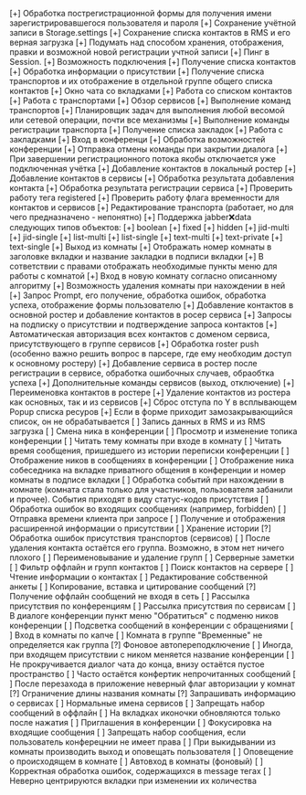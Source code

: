 [+] Обработка пострегистрационной формы для получения имени зарегистрировавшегося пользователя и пароля
[+] Сохранение учётной записи в Storage.settings
[+] Сохранение списка контактов в RMS и его верная загрузка
[+] Подумать над способом хранения, отображения, правки и возможной новой регистрации учтной записи
[+] Пинг в Session.
[+] Возможность подключения
[+] Получение списка контактов
[+] Обработка информации о присутствии
[+] Получение списка транспортов и их отображение в отдельной группе общего списка контактов
[+] Окно чата со вкладками
[+] Работа со списком контактов
[+] Работа с транспортами
[+] Обзор сервисов
[+] Выполнение команд транспортов
[+] Планировщик задач для выполнения любой весомой или сетевой операции, почти все механизмы
[+] Выполнение команды регистрации транспорта
[+] Получение списка закладок
[+] Работа с закладками
[+] Вход в конференци
[+] Обработка возможностей конференции
[+] Отправка отмены команды при закрытии диалога
[+] При завершении регистрационного потока якобы отключается уже подключенная учётка
[+] Добавление контактов в локальный ростер
[+] Добавление контактов в сервисы
[+] Обработка результата добавления контакта
[+] Обработка результата регистрации сервиса
[+] Проверить работу тега registered
[+] Проверить работу флага временности для контактов и сервисов
[+] Редактирование транспорта (работает, но для чего предназначено - непонятно)
[+] Поддержка jabber:x:data следующих типов объектов:
	[+] boolean 
	[+] fixed 
	[+] hidden 
	[+] jid-multi 
	[+] jid-single 
	[+] list-multi 
	[+] list-single 
	[+] text-multi 
	[+] text-private 
	[+] text-single 
[+] Выход из комнаты
[+] Отображать номер комнаты в заголовке вкладки и название закладки в подписи вкладки
[+] В сответствии с правами отображать необходимые пункты меню для работы с комнатой
[+] Вход в новую комнату согласно описанному алгоритму
[+] Возможность удаления комнаты при нахождении в ней
[+] Запрос Prompt, его получение, обработка ошибок, обработка успеха, отображение формы пользователю
[+] Добавление контактов в основной ростер и добавление контактов в росер сервиса
[+] Запросы на подписку о присутствии и подтверждение запроса контактов
[+] Автоматическая авторизация всех контактов с доменом сервиса, присутствующего в группе сервисов
[+] Обработка roster push (особенно важно решить вопрос в парсере, где ему необходим доступ к основному ростеру)
[+] Добавление сервиса в ростер после регистрации в сервисе, обработка ошибочных случаев, обраобтка успеха
[+] Дополнительные команды сервисов (выход, отключение)
[+] Переименовка контактов в ростере
[+] Удаление контактов из ростера как основных, так и из сервисов
[+] Сброс отступа по Y в всплывающем Popup списка ресуров
[+] Если в форме приходит замозакрывающийся список, он не обрабатывается
[ ] Запись данных в RMS и из RMS загрузка
[ ] Смена ника в конференции
[ ] Просмотр и изменение топика конференции
[ ] Читать тему комнаты при входе в комнату
[ ] Читать время сообщения, пришедшего из истории переписки конференции
[ ] Отображение ников в сообщениях в конференции
[ ] Отображение ника собеседника на вкладке приватного общения в конференции и номер комнаты в подписе вкладки
[ ] Обработка событий при нахождении в комнате (комната стала только для участников, пользователя забанили и прочее). События приходят в виду статус-кодов присутствия
[ ] Обработка ошибок во входящих сообщениях (например, forbidden)
[ ] Отправка времени клиента при запросе
[ ] Получение и отображения расширенной информации о присутствии
[ ] Хранение истории
[?] Обработка ошибок присутствия транспортов (сервисов)
[ ] После удаления контакта остаётся его группа. Возможно, в этом нет ничего плохого
[ ] Переименовывание и удаление групп
[ ] Серверные заметки
[ ] Фильтр оффлайн и групп контактов
[ ] Поиск контактов на сервере
[ ] Чтение информации о контактах
[ ] Редактирование собственной анкеты
[ ] Копирование, вставка и цитирование сообщений
[?] Получение оффлайн сообщений не входя в сеть
[ ] Рассылка присутствия по конференциям
[ ] Рассылка присутствия по сервисам
[ ] В диалоге конференции пункт меню "Обратиться" с подменю ников конференции
[ ] Подсветка сообщений в конференции с обращениями
[ ] Вход в комнаты по капче
[ ] Комната в группе "Временные" не определяется как группа
[?] Фоновое автопереподключение
[ ] Иногда, при входящем присутствии с ником меняется название конференции
[ ] Не прокручивается диалог чата до конца, внизу остаётся пустое пространство
[ ] Часто остаётся конфертик непрочитанных сообщений
[ ] После перезахода в приложение неверный флаг авторизации у комнат
[?] Ограничение длины названия комнаты
[?] Запрашивать информацию о сервисах
[ ] Нормальные имена сервисов
[ ] Запрещать набор сообщений в оффлайн
[ ] На вкладках иконочки обновляются только после нажатия
[ ] Приглашения в конференции
[ ] Фокусировка на входящие сообщения
[ ] Запрещать набор сообщения, если пользователь конферецнии не имеет права
[ ] При выкидывании из комнаты производить выход и оповещать пользователя
[ ] Оповещение о происходящем в комнате
[ ] Автовход в комнаты (фоновый)
[ ] Корректная обработка ошибок, содержащихся в message тегах
[ ] Неверно центрируются вкладки при изменении их количества
